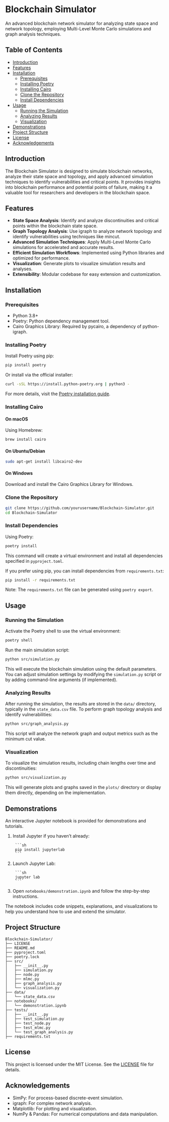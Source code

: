 # Blockchain Simulator

An advanced blockchain network simulator for analyzing state space and network topology, employing Multi-Level Monte Carlo simulations and graph analysis techniques.

## Table of Contents

- [Introduction](#introduction)
- [Features](#features)
- [Installation](#installation)
    - [Prerequisites](#prerequisites)
    - [Installing Poetry](#installing-poetry)
    - [Installing Cairo](#installing-cairo)
    - [Clone the Repository](#clone-the-repository)
    - [Install Dependencies](#install-dependencies)
- [Usage](#usage)
    - [Running the Simulation](#running-the-simulation)
    - [Analyzing Results](#analyzing-results)
    - [Visualization](#visualization)
- [Demonstrations](#demonstrations)
- [Project Structure](#project-structure)
- [License](#license)
- [Acknowledgements](#acknowledgements)

## Introduction

The Blockchain Simulator is designed to simulate blockchain networks, analyze their state space and topology, and apply advanced simulation techniques to identify vulnerabilities and critical points. It provides insights into blockchain performance and potential points of failure, making it a valuable tool for researchers and developers in the blockchain space.

## Features

- **State Space Analysis**: Identify and analyze discontinuities and critical points within the blockchain state space.
- **Graph Topology Analysis**: Use igraph to analyze network topology and identify vulnerabilities using techniques like mincut.
- **Advanced Simulation Techniques**: Apply Multi-Level Monte Carlo simulations for accelerated and accurate results.
- **Efficient Simulation Workflows**: Implemented using Python libraries and optimized for performance.
- **Visualization**: Generate plots to visualize simulation results and analyses.
- **Extensibility**: Modular codebase for easy extension and customization.

## Installation

### Prerequisites

- Python 3.8+
- Poetry: Python dependency management tool.
- Cairo Graphics Library: Required by pycairo, a dependency of python-igraph.

### Installing Poetry

Install Poetry using pip:

```sh
pip install poetry
```

Or install via the official installer:

```sh
curl -sSL https://install.python-poetry.org | python3 -
```

For more details, visit the [Poetry installation guide](https://python-poetry.org/docs/#installation).

### Installing Cairo

#### On macOS

Using Homebrew:

```sh
brew install cairo
```

#### On Ubuntu/Debian

```sh
sudo apt-get install libcairo2-dev
```

#### On Windows

Download and install the Cairo Graphics Library for Windows.

### Clone the Repository

```sh
git clone https://github.com/yourusername/Blockchain-Simulator.git
cd Blockchain-Simulator
```

### Install Dependencies

Using Poetry:

```sh
poetry install
```

This command will create a virtual environment and install all dependencies specified in `pyproject.toml`.

If you prefer using pip, you can install dependencies from `requirements.txt`:

```sh
pip install -r requirements.txt
```

Note: The `requirements.txt` file can be generated using `poetry export`.

## Usage

### Running the Simulation

Activate the Poetry shell to use the virtual environment:

```sh
poetry shell
```

Run the main simulation script:

```sh
python src/simulation.py
```

This will execute the blockchain simulation using the default parameters. You can adjust simulation settings by modifying the `simulation.py` script or by adding command-line arguments (if implemented).

### Analyzing Results

After running the simulation, the results are stored in the `data/` directory, typically in the `state_data.csv` file. To perform graph topology analysis and identify vulnerabilities:

```sh
python src/graph_analysis.py
```

This script will analyze the network graph and output metrics such as the minimum cut value.

### Visualization

To visualize the simulation results, including chain lengths over time and discontinuities:

```sh
python src/visualization.py
```

This will generate plots and graphs saved in the `plots/` directory or display them directly, depending on the implementation.

## Demonstrations

An interactive Jupyter notebook is provided for demonstrations and tutorials.

1. Install Jupyter if you haven’t already:

        ```sh
        pip install jupyterlab
        ```

2. Launch Jupyter Lab:

        ```sh
        jupyter lab
        ```

3. Open `notebooks/demonstration.ipynb` and follow the step-by-step instructions.

The notebook includes code snippets, explanations, and visualizations to help you understand how to use and extend the simulator.

## Project Structure

```
Blockchain-Simulator/
├── LICENSE
├── README.md
├── pyproject.toml
├── poetry.lock
├── src/
│   ├── __init__.py
│   ├── simulation.py
│   ├── node.py
│   ├── mlmc.py
│   ├── graph_analysis.py
│   └── visualization.py
├── data/
│   └── state_data.csv
├── notebooks/
│   └── demonstration.ipynb
├── tests/
│   ├── __init__.py
│   ├── test_simulation.py
│   ├── test_node.py
│   ├── test_mlmc.py
│   └── test_graph_analysis.py
├── requirements.txt
```

## License

This project is licensed under the MIT License. See the [LICENSE](LICENSE) file for details.

## Acknowledgements

- SimPy: For process-based discrete-event simulation.
- igraph: For complex network analysis.
- Matplotlib: For plotting and visualization.
- NumPy & Pandas: For numerical computations and data manipulation.

